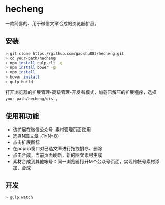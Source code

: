 # hecheng
一款简易的、用于微信文章合成的浏览器扩展。

## 安装
```bash
> git clone https://github.com/gaoshu883/hecheng.git
> cd your-path/hecheng
> npm install gulp-cli -g
> npm install bower -g
> npm install
> bower install
> gulp build
```
打开浏览器的扩展管理-高级管理-开发者模式，加载已解压的扩展程序，选择`your-path/hecheng/dist`。

## 使用和功能
+ 该扩展在微信公众号-素材管理页面使用
+ 选择N篇文章（1≤N≤8）
+ 点击扩展图标
+ 在popup窗口对已选文章进行拖拽排序、删除
+ 点击合成，当前页面刷新，新的图文素材生成
+ 素材合成到其他帐号：同一浏览器打开M个公众号页面，实现跨帐号素材添加、合成

## 开发
```bash
> gulp watch
```